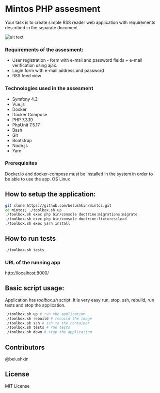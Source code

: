# Mintos PHP assesment
Your task is to create simple RSS reader web application with requirements described in the separate document

![alt text](./public/assets/img/image.png)

### Requirements of the assesment:
- User registration - form with e-mail and password fields + e-mail verification using ajax.
- Login form with e-mail address and password
- RSS feed view

### Technologies used in the assesment
- Symfony 4.3
- Vue.js
- Docker
- Docker Compose
- PHP 7.3.10
- PhpUnit 7.5.17
- Bash
- Git
- Bootstrap
- Node.js
- Yarn

### Prerequisites
Docker.io and docker-compose must be installed in the system in order to be able to use the app.
OS Linux

## How to setup the application:
```bash
git clone https://github.com/belushkin/mintos.git
cd mintos; ./toolbox.sh up
./toolbox.sh exec php bin/console doctrine:migrations:migrate
./toolbox.sh exec php bin/console doctrine:fixtures:load
./toolbox.sh exec yarn install
```

## How to run tests
```bash
./toolbox.sh tests
```

### URL of the running app
http://localhost:8000/

## Basic script usage:
Application has *toolbox.sh* script. It is very easy run, stop, ssh, rebuild, run tests and stop the application.

```bash
./toolbox.sh up # run the application
./toolbox.sh rebuild # rebuild the image
./toolbox.sh ssh # ssh to the container
./toolbox.sh tests # run tests
./toolbox.sh down # stop the application
```

## Contributors
@belushkin

## License
MIT License
